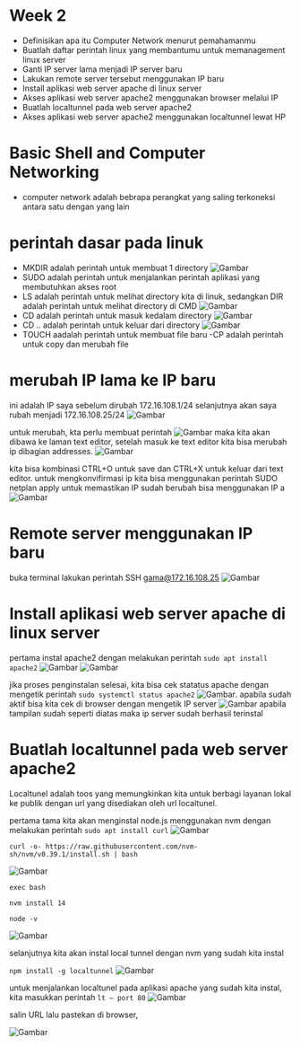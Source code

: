 # Week 2
 - Definisikan apa itu Computer Network menurut pemahamanmu
 - Buatlah daftar perintah linux yang membantumu untuk memanagement linux server
 - Ganti IP server lama menjadi IP server baru
 - Lakukan remote server tersebut menggunakan IP baru
 - Install aplikasi web server apache di linux server
 - Akses aplikasi web server apache2 menggunakan browser melalui IP
 - Buatlah localtunnel pada web server apache2
 - Akses aplikasi web server apache2 menggunakan localtunnel lewat HP

# Basic Shell and Computer Networking
- computer network adalah bebrapa perangkat yang saling terkoneksi antara satu dengan yang lain
# perintah dasar pada linuk
-  MKDIR adalah perintah untuk membuat 1 directory
![Gambar](assets/Screenshot%20(293).png)
- SUDO adalah perintah untuk menjalankan perintah aplikasi yang membutuhkan akses root
- LS adalah perintah untuk melihat directory kita di linuk, sedangkan DIR adalah perintah untuk melihat directory di CMD 
 ![Gambar](assets/Screenshot%20(294).png)
 - CD adalah perintah untuk masuk kedalam directory 
![Gambar](assets/Screenshot%20(295).png)
- CD .. adalah perintah untuk keluar dari directory
![Gambar](assets/Screenshot%20(296).png)
- TOUCH aadalah perintah untuk membuat file baru 
-CP adalah perintah untuk copy dan merubah file
# merubah IP lama ke IP baru
ini adalah IP saya sebelum dirubah 172.16.108.1/24 selanjutnya akan saya rubah menjadi 172.16.108.25/24
![Gambar](assets/Screenshot%20(1).jpeg)

untuk merubah, kta perlu membuat perintah 
![Gambar](assets/photo1654230166.jpeg)
maka kita akan dibawa ke laman text editor, setelah masuk ke text editor kita bisa merubah ip dibagian addresses. 
![Gambar](assets/photo1654158778.jpeg)

kita bisa kombinasi CTRL+O untuk save dan CTRL+X untuk keluar dari text editor.
untuk mengkonvifirmasi ip kita bisa menggunakan perintah 
SUDO netplan apply
untuk memastikan IP sudah berubah bisa menggunakan 
IP a
![Gambar](assets/photo1654160841.jpeg)

# Remote server menggunakan IP baru
buka terminal lakukan perintah 
SSH gama@172.16.108.25
![Gambar](assets/photo1654161161.jpeg)

# Install aplikasi web server apache di linux server

pertama instal apache2 dengan melakukan perintah 
`sudo apt install apache2`
![Gambar](assets/photo1654162978.jpeg)
![Gambar](assets/photo1654163044.jpeg)

jika proses penginstalan selesai, kita bisa cek statatus apache dengan mengetik perintah
 `sudo systemctl status apache2`
![Gambar](assets/photo1654165081.jpeg).
apabila sudah aktif bisa kita cek di browser dengan mengetik IP server 
![Gambar](assets/photo1654165645.jpeg)
apabila tampilan sudah seperti diatas maka ip server sudah berhasil terinstal

# Buatlah localtunnel pada web server apache2
Localtunel adalah toos yang memungkinkan kita untuk berbagi layanan lokal ke publik dengan url yang disediakan oleh url localtunel.

pertama tama kita akan menginstal node.js menggunakan nvm dengan melakukan perintah
`sudo apt install curl`
![Gambar](assets/photo1654165769.jpeg)

`curl -o- https://raw.githubusercontent.com/nvm-sh/nvm/v0.39.1/install.sh | bash`

![Gambar](assets/photo1654213800.jpeg)

`exec bash`

`nvm install 14`

`node -v`

![Gambar](assets/photo1654213862.jpeg)

selanjutnya kita akan instal local tunnel dengan nvm yang sudah kita instal

`npm install -g localtunnel`
![Gambar](assets/photo1654214426.jpeg)

untuk menjalankan localtunel pada aplikasi apache yang sudah kita instal, kita masukkan perintah 
`lt — port 80`
![Gambar](assets/photo1654214586.jpeg)

salin URL lalu pastekan di browser,

![Gambar](assets/photo165421458.jpeg)